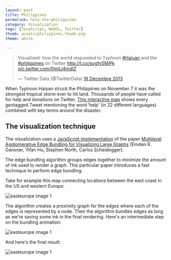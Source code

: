 ```yaml
---
layout: post
title: Philippines
permalink: help-the-philippines
category: Visualization
tags: [JavaScript, WebGL, Twitter]
thumb: assets/philippines.thumb.png
theme: white

---
```


<blockquote class="twitter-tweet" lang="fr">
<p>Visualised: how the world responded to Typhoon
<a href="https://twitter.com/search?q=%23Haiyan&amp;src=hash">#Haiyan</a> and the
<a href="https://twitter.com/search?q=%23philippines&amp;src=hash">#philippines</a> on Twitter
<a href="http://t.co/sugfv5MiPk">http://t.co/sugfv5MiPk</a>
<a href="http://t.co/0mitJ4mdIZ">pic.twitter.com/0mitJ4mdIZ</a>
</p>
&mdash; Twitter Data (@TwitterData)
<a href="https://twitter.com/TwitterData/statuses/412635248824827904">16 Décembre 2013</a>
</blockquote>

<script async="true" src="//platform.twitter.com/widgets.js" charset="utf-8">
</script>

When Typhoon Haiyan struck the Philippines on November 7 it was the strongest tropical storm ever to hit land. Thousands of people have called for help and donations on Twitter. [This interactive map](http://twitter.github.io/interactive/philippines/) shows every geotagged Tweet mentioning the word ‘help’ (in 22 different languages) combined with key terms around the disaster.

## The visualization technique

The visualization uses a [JavaScript implementation](http://github.com/philogb/mingle) of the paper [Multilevel Agglomerative Edge Bundling
for Visualizing Large Graphs](http://www2.research.att.com/~yifanhu/PUB/edge_bundling.pdf)
 (Emden R. Gansner, Yifan Hu, Stephen North, Carlos Scheidegger).

The edge bundling algorithm groups edges together to minimize the amount of
ink used to render a graph. This particular paper introduces a fast
technique to perform edge bundling.

Take for example this map connecting locations between the east coast in
the US and western Europe:

![easteurope image 1](https://raw.github.com/philogb/mingle/master/img/easteurope1.png)

The algorithm creates a proximity graph for the edges where each of the
edges is represented by a node. Then the algorithm bundles edges as long
as we're saving some ink in the final rendering. Here's an intermediate
step on the bundling animation:

![easteurope image 1](https://raw.github.com/philogb/mingle/master/img/easteurope2.png)

And here's the final result:

![easteurope image 1](https://raw.github.com/philogb/mingle/master/img/easteurope3.png)


